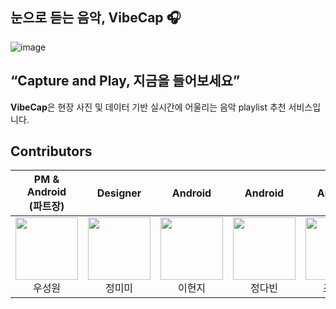 ## 눈으로 듣는 음악, VibeCap 🎧
![image](https://github.com/Vibecap/Vibecap_Android/assets/68229317/ff639423-b562-4aa1-8352-b2f577954401)

## “Capture and Play, 지금을 들어보세요”
**VibeCap**은 현장 사진 및 데이터 기반 실시간에 어울리는 음악 playlist 추천 서비스입니다.
<br/>

## Contributors
| PM & Android<br/>(파트장) | Designer | Android | Android | Android | Server<br/>(파트장) | Server | Server & Android |
|:----------:|:----------:|:----------:|:----------:|:----------:|:----------:|:----------:|:----------:|
| [<img src="https://avatars.githubusercontent.com/u/101969965?v=4" alt="" style="width:100px;100px;">](https://github.com/Castleone98) <br/><div align="center">우성원</div> | <img src="https://github.com/Vibecap/.github/assets/68229317/ba53bad6-504c-4f07-a2d7-f2b68138ef15" alt="" style="width:100px;100px;"> <br/><div align="center">정미미</div> | [<img src="https://avatars.githubusercontent.com/u/121852281?v=4" alt="" style="width:100px;100px;">](https://github.com/ehyeong) <br/><div align="center">이현지</div> | [<img src="https://avatars.githubusercontent.com/u/88383179?v=4" alt="" style="width:100px;100px;">](https://github.com/ddddabi) <br/><div align="center">정다빈</div> | [<img src="https://avatars.githubusercontent.com/u/82464990?v=4" alt="" style="width:100px;100px;">](https://github.com/s2hoon) <br/><div align="center">조수훈</div> | [<img src="https://avatars.githubusercontent.com/u/93421326?v=4" alt="" style="width:100px;100px;">](https://github.com/mingeun2154) <br/><div align="center">박민근</div> | [<img src="https://avatars.githubusercontent.com/u/68263533?v=4" alt="" style="width:100px;100px;">](https://github.com/LeeSuhyun58) <br/><div align="center">이수현</div> | [<img src="https://avatars.githubusercontent.com/u/68229317?v=4" alt="" style="width:100px;100px;">](https://github.com/cje172) <br/><div align="center">최지은</div> |
